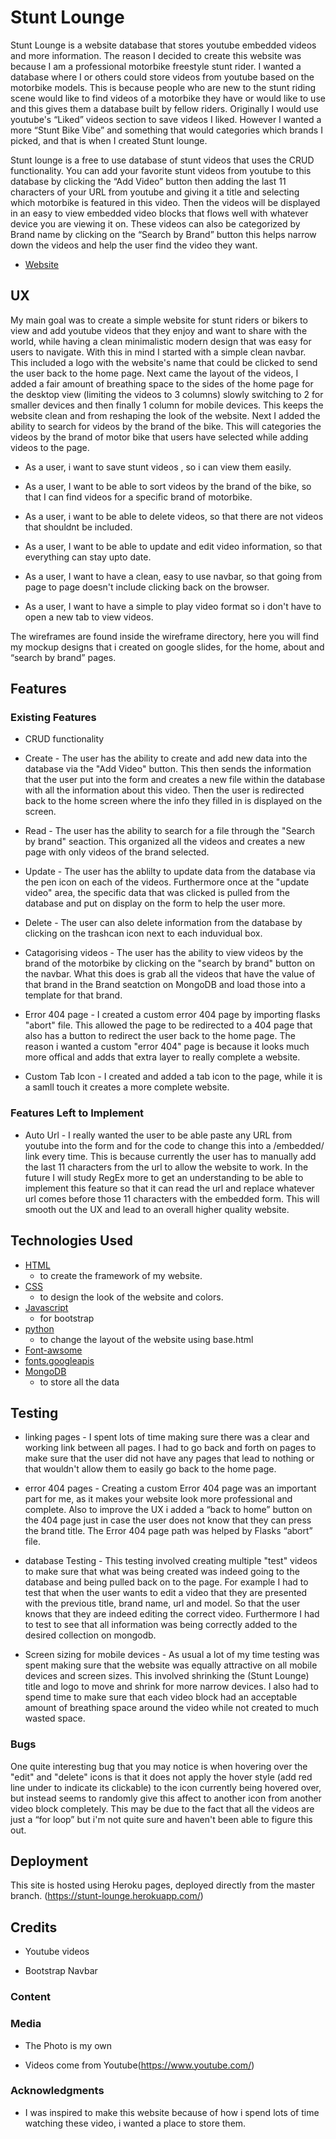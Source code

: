 # Stunt Lounge

Stunt Lounge is a website database that stores youtube embedded videos and more information. The reason I decided to create this website was because I am a professional motorbike freestyle stunt rider. I wanted a database where I or others could store videos from youtube based on the motorbike models. This is because people who are new to the stunt riding scene would like to find videos of a motorbike they have or would like to use and this gives them a database built by fellow riders. Originally I would use youtube's “Liked” videos section to save videos I liked. However I wanted a more “Stunt Bike Vibe” and something that would categories which brands I picked, and that is when I created Stunt lounge. 

Stunt lounge is a free to use database of stunt videos that uses the CRUD functionality. You can add your favorite stunt videos from youtube to this database by clicking the “Add Video” button then adding the last 11 characters of your URL from youtube and giving it a title and selecting which motorbike is featured in this video. Then the videos will be displayed in an easy to view embedded video blocks that flows well with whatever device you are viewing it on. These videos can also be categorized by Brand name by clicking on the “Search by Brand” button this helps narrow down the videos and help the user find the video they want. 

- [Website](https://stunt-lounge.herokuapp.com/)

 
## UX

My main goal was to create a simple website for stunt riders or bikers to view and add youtube videos that they enjoy and want to share with the world, while having a clean minimalistic modern design that was easy for users to navigate. With this in mind I started with a simple clean navbar. This included a logo with the website's name that could be clicked to send the user back to the home page. Next came the layout of the videos, I added a fair amount of breathing space to the sides of the home page for the desktop view (limiting the videos to 3 columns) slowly switching to 2 for smaller devices and then finally 1 column for mobile devices. This keeps the website clean and from reshaping the look of the website. Next I added the ability to search for videos by the brand of the bike. This will categories the videos by the brand of motor bike that users have selected while adding videos to the page. 


- As a user, i want to save stunt videos , so i can view them easily.

- As a user, I want to be able to sort videos by the brand of the bike, so that I can find videos for a specific brand of motorbike.

- As a user, i want to be able to delete videos, so that there are not videos that shouldnt be included.

- As a user, I want to be able to update and edit video information, so that everything can stay upto date.

- As a user, I want to have a clean, easy to use navbar, so that going from page to page doesn't include clicking back on the browser. 

- As a user, I want to have a simple to play video format so i don't have to open a new tab to view videos.


The wireframes are found inside the wireframe directory, here you will find my mockup designs that i created on google slides, for the home, about and “search by brand” pages.

## Features
 
### Existing Features

- CRUD functionality 

- Create - The user has the ability to create and add new data into the database via the "Add Video" button. This then sends the information
that the user put into the form and creates a new file within the database with all the information about this video. Then the user is redirected back to the home 
screen where the info they filled in is displayed on the screen. 

- Read - The user has the ability to search for a file through the "Search by brand" seaction. This organized all the videos and creates a new page with only 
videos of the brand selected.

- Update - The user has the ablilty to update data from the database via the pen icon on each of the videos. Furthermore once at the "update video"
area, the specific data that was clicked is pulled from the database and put on display on the form to help the user more.

- Delete - The user can also delete information from the database by clicking on the trashcan icon next to each induvidual box.

- Catagorising videos - The user has the ability to view videos by the brand of the motorbike by clicking on the "search by brand" button on the navbar. What this does is grab all the videos that have the value of that brand in the Brand seatction on MongoDB and load those into a template for that brand.

- Error 404 page - I created a custom error 404 page by importing flasks "abort" file. This allowed the page to be redirected to a 404 page that also has a button to redirect the user back to the home page. The reason i wanted a custom "error 404" page is because it looks much more offical and adds that extra layer to really complete a website.  

- Custom Tab Icon - I created and added a tab icon to the page, while it is a samll touch it creates a more complete website.

### Features Left to Implement

- Auto Url - I really wanted the user to be able paste any URL from youtube into the form and for the code to change this into a /embedded/ link every time. This is because currently the user has to manually add the last 11 characters from the url to allow the website to work. In the future I will study RegEx more to get an understanding to be able to implement this feature so that it can read the url and replace whatever url comes before those 11 characters with the embedded form. This will smooth out the UX and lead to an overall higher quality website.

## Technologies Used

- [HTML](https://en.wikipedia.org/wiki/HTML) 
    - to create the framework of my website.
- [CSS](https://en.wikipedia.org/wiki/Cascading_Style_Sheets)
    - to design the look of the website and colors.
- [Javascript](https://en.wikipedia.org/wiki/JavaScript)
    - for bootstrap
- [python](https://www.python.org/) 
    - to change the layout of the website using base.html
- [Font-awsome](http://fontawesome.com/)
- [fonts.googleapis](https://fonts.google.com/)
- [MongoDB](https://www.mongodb.com/)
    - to store all the data 

## Testing

- linking pages - I spent lots of time making sure there was a clear and working link between all pages. I had to go back and forth on pages to make sure that the user did not have any pages that lead to nothing or that wouldn't allow them to easily go back to the home page.

- error 404 pages -  Creating a custom Error 404 page was an important part for me, as it makes your website look more professional and complete. Also to improve the UX i added a “back to home” button on the 404 page just in case the user does not know that they can press the brand title. The Error 404 page path was helped by Flasks “abort” file.

- database Testing - This testing involved creating multiple "test" videos to make sure that what was being created was indeed going to the database and being pulled back on to the page. For example I had to test that when the user wants to edit a video that they are presented with the previous title, brand name, url and model. So that the user knows that they are indeed editing the correct video. Furthermore I had to test to see that all information was being correctly added to the desired collection on mongodb. 

- Screen sizing for mobile devices - As usual a lot of my time testing was spent making sure that the website was equally attractive on all mobile devices and screen sizes. This involved shrinking the (Stunt Lounge) title and logo to move and shrink for more narrow devices. I also had to spend time to make sure that each video block had an acceptable amount of breathing space around the video while not created to much wasted space.

### Bugs

One quite interesting bug that you may notice is when hovering over the "edit" and "delete" icons is that it does not apply the hover style (add red line under to indicate its clickable) to the icon currently being hovered over, but instead seems to randomly give this affect to another icon from another video block completely. This may be due to the fact that all the videos are just a “for loop” but i'm not quite sure and haven't been able to figure this out.

## Deployment

This site is hosted using Heroku pages, deployed directly from the master branch. (https://stunt-lounge.herokuapp.com/)

## Credits

- Youtube videos

- Bootstrap Navbar

### Content



### Media

- The Photo is my own

- Videos come from Youtube(https://www.youtube.com/)

### Acknowledgments

- I was inspired to make this website because of how i spend lots of time watching these video, i wanted a place to store them.